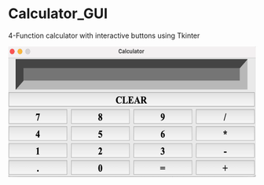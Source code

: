 # Calculator_GUI
4-Function calculator with interactive buttons using Tkinter


<img src="images/Calculator_GUI.png" width="640" height="265" />

